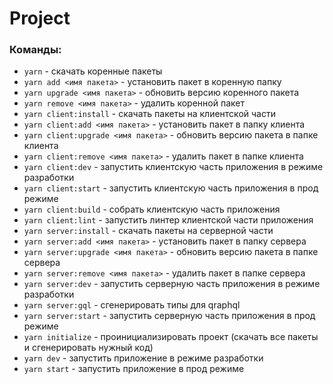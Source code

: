 # Project

### Команды:

- `yarn` - скачать коренные пакеты
- `yarn add <имя пакета>` - установить пакет в коренную папку
- `yarn upgrade <имя пакета>` - обновить версию коренного пакета
- `yarn remove <имя пакета>` - удалить коренной пакет
- `yarn client:install` - скачать пакеты на клиентской части
- `yarn client:add <имя пакета>` - установить пакет в папку клиента
- `yarn client:upgrade <имя пакета>` - обновить версию пакета в папке клиента
- `yarn client:remove <имя пакета>` - удалить пакет в папке клиента
- `yarn client:dev` - запустить клиентскую часть приложения в режиме разработки
- `yarn client:start` - запустить клиентскую часть приложения в прод режиме
- `yarn client:build` - собрать клиентскую часть приложения
- `yarn client:lint` - запустить линтер клиентской части приложения
- `yarn server:install` - скачать пакеты на серверной части
- `yarn server:add <имя пакета>` - установить пакет в папку сервера
- `yarn server:upgrade <имя пакета>` - обновить версию пакета в папке сервера
- `yarn server:remove <имя пакета>` - удалить пакет в папке сервера
- `yarn server:dev` - запустить серверную часть приложения в режиме разработки
- `yarn server:gql` - сгенерировать типы для qraphql
- `yarn server:start` - запустить серверную часть приложения в прод режиме
- `yarn initialize` - проинициализировать проект (скачать все пакеты и сгенерировать нужный код)
- `yarn dev` - запустить приложение в режиме разработки
- `yarn start` - запустить приложение в прод режиме
